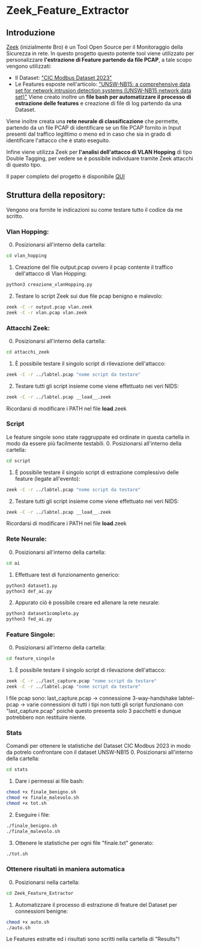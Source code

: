 # Zeek_Feature_Extractor

## Introduzione
<a href="https://zeek.org">Zeek</a> (inizialmente Bro) è un Tool Open Source per il Monitoraggio della Sicurezza in rete.
In questo progetto questo potente tool viene utilizzato per personalizzare <b>l'estrazione di Feature partendo da file PCAP</b>, a tale scopo vengono utilizzati:
- Il Dataset: <a href="https://www.unb.ca/cic/datasets/modbus-2023.html">"CIC Modbus Dataset 2023"</a>
- Le Features esposte nell'articolo: <a href="https://ieeexplore.ieee.org/document/7348942">"UNSW-NB15: a comprehensive data set for network intrusion detection systems (UNSW-NB15 network data set)"</a>
Viene creato inoltre un <b>file bash per automatizzare il processo di estrazione delle features</b> e creazione di file di log partendo da una Dataset. 

Viene inoltre creata una <b>rete neurale di classificazione</b> che permette, partendo da un file PCAP di identificare se un file PCAP fornito in Input presenti dal traffico legittimo o meno ed in caso che sia in grado di identificare l'attacco che è stato eseguito.

Infine viene utilizza Zeek per <b> l'analisi dell'attacco di VLAN Hopping</b> di tipo Double Tagging, per vedere se è possibile individuare tramite Zeek attacchi di questo tipo.

Il paper completo del progetto è disponibile <a href="https://github.com/4utotune/Zeek_Feature_Extractor/blob/main/Zeek%202.pdf">QUI</a>

## Struttura della repository:
Vengono ora fornite le indicazioni su come testare tutto il codice da me scritto.

### Vlan Hopping:
0. Posizionarsi all'interno della cartella:
```bash
cd vlan_hopping
```
1. Creazione del file output.pcap ovvero il pcap contente il traffico dell'attacco di Vlan Hopping:
```bash
python3 creazione_vlanHopping.py
```
2. Testare lo script Zeek sui due file pcap benigno e malevolo:
```bash
zeek -C -r output.pcap vlan.zeek
zeek -C -r vlan.pcap vlan.zeek
```

### Attacchi Zeek:
0. Posizionarsi all'interno della cartella:
```bash
cd attacchi_zeek
```
1. È possibile testare il singolo script di rilevazione dell'attacco:
```bash
zeek -C -r ../labtel.pcap "nome script da testare"
```
2. Testare tutti gli script insieme come viene effettuato nei veri NIDS:
```bash
zeek -C -r ../labtel.pcap __load__.zeek
```
Ricordarsi di modificare i PATH nel file __load__.zeek

### Script
Le feature singole sono state raggruppate ed ordinate in questa cartella in modo da essere più facilmente testabili.
0. Posizionarsi all'interno della cartella:
```bash
cd script
```
1. È possibile testare il singolo script di estrazione complessivo delle feature (legate all'evento):
```bash
zeek -C -r ../labtel.pcap "nome script da testare"
```
2. Testare tutti gli script insieme come viene effettuato nei veri NIDS:
```bash
zeek -C -r ../labtel.pcap __load__.zeek
```
Ricordarsi di modificare i PATH nel file __load__.zeek

### Rete Neurale:
0. Posizionarsi all'interno della cartella:
```bash
cd ai
```
1. Effettuare test di funzionamento generico:
```bash
python3 dataset1.py
python3 def_ai.py
```
2. Appurato ciò è possibile creare ed allenare la rete neurale:
```bash
python3 dataset1completo.py
python3 fed_ai.py
```

### Feature Singole:
0. Posizionarsi all'interno della cartella:
```bash
cd feature_singole
```
1. È possibile testare il singolo script di rilevazione dell'attacco:
```bash
zeek -C -r ../last_capture.pcap "nome script da testare"
zeek -C -r ../labtel.pcap "nome script da testare"
```
I file pcap sono:
last_capture.pcap -> connessione 3-way-handshake
labtel-pcap -> varie connessioni di tutti i tipi
non tutti gli script funzionano con "last_capture.pcap" poichè questo presenta solo 3 pacchetti e dunque potrebbero non restituire niente.

### Stats
Comandi per ottenere le statistiche del Dataset CIC Modbus 2023 in modo da potrelo confrontare con il dataset UNSW-NB15
0. Posizionarsi all'interno della cartella:
```bash
cd stats
```
1. Dare i permessi ai file bash:
```bash
chmod +x finale_benigno.sh
chmod +x finale_malevolo.sh
chmod +x tot.sh
```
2. Eseguire i file:
```bash
./finale_benigno.sh
./finale_malevolo.sh
```
3. Ottenere le statistiche per ogni file "finale.txt" generato:
```bash
./tot.sh
```

### Ottenere risultati in maniera automatica
0. Posizionarsi nella cartella:
```bash
cd Zeek_Feature_Extractor
```
1. Automatizzare il processo di estrazione di feature del Dataset per connessioni benigne:
```bash
chmod +x auto.sh
./auto.sh 
```
Le Features estratte ed i risultati sono scritti nella cartella di "Results"!
